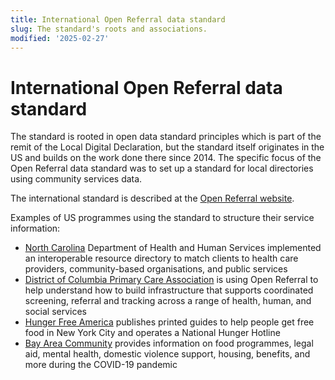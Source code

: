 ```yaml
---
title: International Open Referral data standard
slug: The standard's roots and associations.
modified: '2025-02-27'
---
```


# International Open Referral data standard

The standard is rooted in open data standard principles which is part of the remit of the Local Digital Declaration,
but the standard itself originates in the US and builds on the work done there since 2014.
The specific focus of the Open Referral data standard was to set up a standard for local directories using community services data.

The international standard is described at the [Open Referral website](https://openreferral.org/).

Examples of US programmes using the standard to structure their service information:

- [North Carolina](https://www.unitedwaync.org/) Department of Health and Human Services implemented an interoperable resource directory to match clients to health care providers, community-based organisations, and public services
- [District of Columbia Primary Care Association](http://dcpca.org/) is using Open Referral to help understand how to build infrastructure that supports coordinated screening, referral and tracking across a range of health, human, and social services
- [Hunger Free America](https://www.hungerfreeamerica.org/) publishes printed guides to help people get free food in New York City and operates a National Hunger Hotline
- [Bay Area Community](https://www.bayareacommunity.org/#/) provides information on food programmes, legal aid, mental health, domestic violence support, housing, benefits, and more during the COVID-19 pandemic
